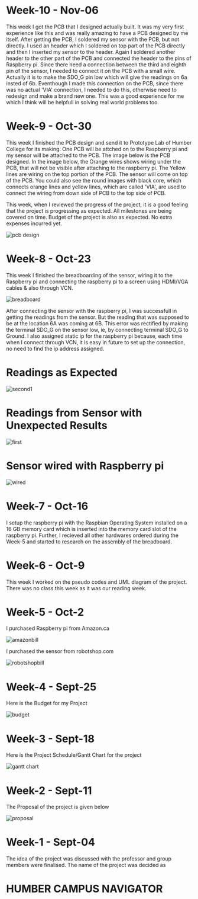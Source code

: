 # Week-10 - Nov-06
 This week I got the PCB that I designed actually built. It was my very first experience like this and was really amazing to have a PCB designed by me itself. After getting the PCB, I soldered my sensor with the PCB, but not directly. I used an header which I soldered on top part of the PCB directly and then I inserted my sensor to the header. Again I soldered another header to the other part of the PCB and connected the header to the pins of Raspberry pi.
 Since there need a connection between the third and eighth pin of the sensor, I needed to connect it on the PCB with a small wire. Actually it is to make the SDO_G pin low which will give the readings on 6a insted of 6b. Eventhough I made this connection on the PCB, since there was no actual 'VIA' connection, I needed to do this, otherwise need to redesign and make a brand new one. This was a good experience for me which I think will be helpfull in solving real world problems too.
# Week-9 - Oct-30
 This week I finished the PCB design and send it to Prototype Lab of Humber College for its making. One PCB will be attched on to the Raspberry pi and my sensor will be attached to the PCB. The image below is the PCB designed. In the image below, the Orange wires shows wiring under the PCB, that will not be visible after attaching to the raspberry pi. The Yellow lines are wiring on the top portion of the PCB. The sensor will come on top of the PCB. You could also see the round images with black core, which connects orange lines and yellow lines, which are called 'VIA', are used to connect the wiring from down side of PCB to the top side of PCB.
 
  This week, when I reviewed the progress of the project, it is a good feeling that the project is progressing as expected. All milestones are being covered on time. Budget of the project is also as expected. No extra expenses incurred yet.
  
![pcb design](https://user-images.githubusercontent.com/43181567/47764834-57740e80-dc9d-11e8-9220-53d7898e6b8d.png)

# Week-8 - Oct-23
 This week I finished the breadboarding of the sensor, wiring it to the Raspberry pi and connecting the raspberry pi to a screen using HDMI/VGA cables & also through VCN. 
 
 ![breadboard](https://user-images.githubusercontent.com/43181567/47765308-c0f51c80-dc9f-11e8-91ae-60b8e82cea00.png)
 
 After connecting the sensor with the raspberry pi, I was successfull in getting the readings from the sensor. But the reading that was supposed to be at the location 6A was coming at 6B. This error was rectified by making the terminal SDO_G on the sensor low, ie, by connecting terminal SDO_G to Ground. I also assigned static ip for the raspberry pi because, each time when I connect through VCN, it is easy in future to set up the connection, no need to find the ip address assigned.
 
# Readings as Expected
![second1](https://user-images.githubusercontent.com/43181567/47402636-9988d780-d714-11e8-8801-65fb05d1cb4f.PNG)
# Readings from Sensor with Unexpected Results
![first](https://user-images.githubusercontent.com/43181567/47402425-845f7900-d713-11e8-99f1-5df29760bdd8.png)
# Sensor wired with Raspberry pi
![wired](https://user-images.githubusercontent.com/43181567/47402430-8590a600-d713-11e8-9d7d-0f8aa296ec67.png) 

# Week-7 - Oct-16

I setup the raspberry pi with the Raspbian Operating System installed on a 16 GB memory card which is  inserted into the memory card slot of the raspberry pi. Further, I recieved all other hardwares ordered during the Week-5 and started to research on the assembly of the breadboard.

# Week-6 - Oct-9

This week I worked on the pseudo codes and UML diagram of the project. There was no class this week as it was our reading week.

# Week-5 - Oct-2

I purchased Raspberry pi from Amazon.ca

![amazonbill](https://user-images.githubusercontent.com/43181567/47049698-11329180-d16c-11e8-81d5-18eb4ec82cfb.png)

I purchased the sensor from robotshop.com

![robotshopbill](https://user-images.githubusercontent.com/43181567/47049705-14c61880-d16c-11e8-8cce-6dd2eb901e12.png)

# Week-4 - Sept-25

Here is the Budget for my Project

![budget](https://user-images.githubusercontent.com/43181567/47050517-a9ca1100-d16e-11e8-802e-e4492f145e6d.png)

# Week-3 - Sept-18

Here is the Project Schedule/Gantt Chart for the project

![gantt chart](https://user-images.githubusercontent.com/43181567/47050518-a9ca1100-d16e-11e8-99f8-abb6f7a2d0af.PNG)

# Week-2 - Sept-11

The Proposal of the project is given below

![proposal](https://user-images.githubusercontent.com/43181567/47050519-a9ca1100-d16e-11e8-94a1-91569708e7a5.png)

# Week-1 - Sept-04

The idea of the project was discussed with the professor and group members were finalised. 
The name of the project was decided as 
# HUMBER CAMPUS NAVIGATOR
